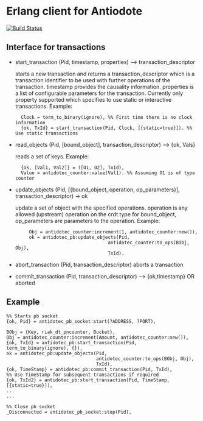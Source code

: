 # Erlang client for Antiodote
[![Build Status](https://travis-ci.org/AntidoteDB/antidote-erlang-client.svg?branch=master)](https://travis-ci.org/AntidoteDB/antidote-erlang-client)

## Interface for transactions

* start\_transaction (Pid, timestamp, properties) --> transaction\_descriptor

  starts a new transaction and returns a transaction_descriptor which is a transaction identifier to be used with further operations of the transaction. timestamp provides the causality information. properties is a list of configurable parameters for the transaction. Currently only property supported which specifies to use static or interactive transactions.
Example:

        Clock = term_to_binary(ignore), %% First time there is no clock information
        {ok, TxId} = start_transaction(Pid, Clock, [{static=true}]). %% Use static transactions

* read\_objects (Pid, [bound\_object], transaction\_descriptor) --> {ok, Vals}

  reads a set of keys.
  Example:

        {ok, [Val1, Val2]} = ([O1, O2], TxId),
        Value = antidotec_counter:value(Val1). %% Assuming O1 is of type counter

* update\_objects (Pid, [{bound\_object, operation, op_parameters}], transaction\_descriptor) -> ok

  update a set of object with the specified operations. operation is any allowed (upstream) operation on the crdt type for bound\_object, op\_parameters are parameters to the operation.
  Example:

           Obj = antidotec_counter:increment(1, antidotec_counter:new()),
           ok = antidotec_pb:update_objects(Pid,
                                        antidotec_counter:to_ops(BObj, Obj),
                                        TxId).

* abort\_transaction (Pid, transaction_descriptor)
  aborts a transaction

* commit\_transaction (Pid, transaction_descriptor) --> {ok,timestamp} OR aborted


## Example

    %% Starts pb socket
    {ok, Pid} = antidotec_pb_socket:start(?ADDRESS, ?PORT),

    BObj = {Key, riak_dt_pncounter, Bucket},
    Obj = antidotec_counter:increment(Amount, antidotec_counter:new()),
    {ok, TxId} = antidotec_pb:start_transaction(Pid, term_to_binary(ignore), {}),
    ok = antidotec_pb:update_objects(Pid,
                                     antidotec_counter:to_ops(BObj, Obj),
                                     TxId),
    {ok, TimeStamp} = antidotec_pb:commit_transaction(Pid, TxId),
    %% Use TimeStamp for subsequent transactions if required
    {ok, TxId2} = antidotec_pb:start_transaction(Pid, TimeStamp, [{static=true}]),
    ...
    ...

    %% Close pb socket
    _Disconnected = antidotec_pb_socket:stop(Pid),
